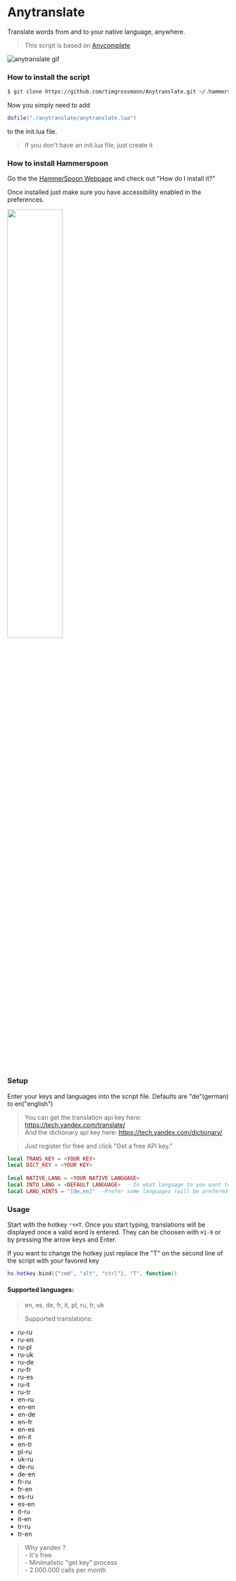 # Anytranslate
Translate words from and to your native language, anywhere.
> This script is based on [Anycomplete](https://github.com/nathancahill/Anycomplete)

![anytranslate gif](http://i.giphy.com/3o7TKFyolIn4dDJ2xi.gif)

### How to install the script
```bash
$ git clone https://github.com/timgrossmann/Anytranslate.git ~/.hammerspoon/anytranslate
```

Now you simply need to add 
```lua
dofile("./anytranslate/anytranslate.lua")
```
to the init.lua file.
> If you don't have an init.lua file, just create it

### How to install Hammerspoon
Go the the [HammerSpoon Webpage](http://www.hammerspoon.org) and check out "How do I install it?"

Once installed just make sure you have accessibility enabled in the preferences.

<img src="http://i65.tinypic.com/sbua2e.png" width="50%"/>

### Setup
Enter your keys and languages into the script file. Defaults are "de"(german) to en("english")
> You can get the translation api key here: https://tech.yandex.com/translate/  
> And the dictionary api key here: https://tech.yandex.com/dictionary/  

> Just register for free and click "Get a free API key."


```lua
local TRANS_KEY = <YOUR KEY>
local DICT_KEY = <YOUR KEY>
        
local NATIVE_LANG = <YOUR NATIVE LANGUAGE>
local INTO_LANG = <DEFAULT LANGUAGE>  --In what language to you want to tranlaste the text if you enter your native language
local LANG_HINTS = "[de,en]" --Prefer some languages (will be prefered if detection is not surea)
```
### Usage
Start with the hotkey `⌃⌥⌘T`. Once you start typing, translations will be displayed once a valid word is entered.
They can be choosen with `⌘1-9` or by pressing the arrow keys and Enter.

If you want to change the hotkey just replace the "T" on the second line of the script with your favored key
```lua
hs.hotkey.bind({"cmd", "alt", "ctrl"}, "T", function()
```

#### Supported languages: 
> en, es, de, fr, it, pl, ru, tr, uk  

> Supported translations:
  - ru-ru
  - ru-en
  - ru-pl
  - ru-uk
  - ru-de
  - ru-fr
  - ru-es
  - ru-it
  - ru-tr
  - en-ru
  - en-en
  - en-de
  - en-fr
  - en-es
  - en-it
  - en-tr
  - pl-ru
  - uk-ru
  - de-ru
  - de-en
  - fr-ru
  - fr-en
  - es-ru
  - es-en
  - it-ru
  - it-en
  - tr-ru
  - tr-en  
  
> Why yandex ?  
        - It's free  
        - Minimalistic "get key" process  
        - 2.000.000 calls per month  
